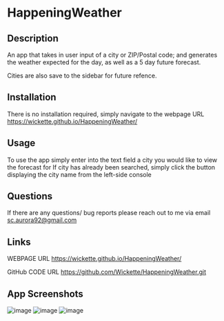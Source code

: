 # HappeningWeather

## Description
An app that takes in user input of a city or ZIP/Postal code; and generates the weather expected for the day, as well as a 5 day future forecast.

Cities are also save to the sidebar for future refence.

## Installation
There is no installation required, simply navigate to the webpage URL 
https://wickette.github.io/HappeningWeather/

## Usage
To use the app simply enter into the text field a city you would like to view the forecast for
If city has already been searched, simply click the button displaying the city name from the left-side console

## Questions
If there are any questions/ bug reports please reach out to me via email
sc.aurora92@gmail.com


## Links
WEBPAGE URL
https://wickette.github.io/HappeningWeather/

GitHub CODE URL
https://github.com/Wickette/HappeningWeather.git

## App Screenshots
![image](https://user-images.githubusercontent.com/87992263/135186332-57cc94a9-fbd9-432a-a373-297a397de0d9.png)
![image](https://user-images.githubusercontent.com/87992263/135186361-2cd90e4f-4652-4390-b25a-2c284776ccf3.png)
![image](https://user-images.githubusercontent.com/87992263/135186392-4826ff89-0c5c-4b2e-b263-34f50bb23a6c.png)




